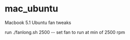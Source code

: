 mac_ubuntu
==========

Macbook 5.1 Ubuntu fan tweaks

run ./fanlong.sh 2500     -- set fan to run at min of 2500 rpm

